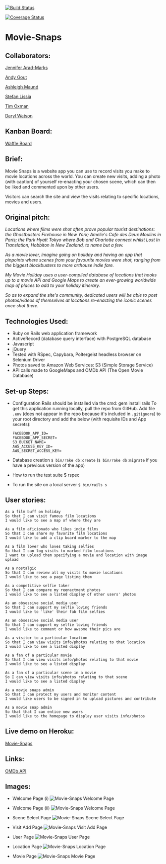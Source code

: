 [![Build Status](https://travis-ci.org/andygout/Movie-Snaps.png)](https://travis-ci.org/andygout/Movie-Snaps)

[![Coverage Status](https://coveralls.io/repos/andygout/Movie-Snaps/badge.png)](https://coveralls.io/r/andygout/Movie-Snaps)


Movie-Snaps
===================


Collaborators:
-----

[Jennifer Arad-Marks](https://github.com/curlygirly)

[Andy Gout](https://github.com/andygout)

[Ashleigh Maund](https://github.com/ashleigh090990)

[Stefan Lissia](https://github.com/stefan22)

[Tim Oxman](https://github.com/timoxman)

[Daryl Watson](https://github.com/dwatson62)


Kanban Board:
-----

[Waffle Board](https://waffle.io/timoxman/Movie-Snaps)


Brief:
-----

Movie Snaps is a website app you can use to record visits you make to movie locations across the world. You can create new visits, adding a photo (with caption) of yourself re-enacting your chosen scene, which can then be liked and commented upon by other users.

Visitors can search the site and view the visits relating to specific locations, movies and users.


Original pitch:
-----

*Locations where films were shot often prove popular tourist destinations: the Ghostbusters Firehouse in New York; Amelie's Cafe des Deux Moulins in Paris; the Park Hyatt Tokyo where Bob and Charlotte connect whilst Lost In Translation; Hobbiton in New Zealand, to name but a few.*

*As a movie lover, imagine going on holiday and having an app that pinpoints where scenes from your favourite movies were shot, ranging from the biggest blockbusters to more arthouse indie fare.*

*My Movie Holiday uses a user-compiled database of locations that hooks up to a movie API and Google Maps to create an ever-growing worldwide map of places to add to your holiday itinerary.*

*So as to expand the site's community, dedicated users will be able to post photos/videos of themselves at locations re-enacting the iconic scenes once shot there.*


Technologies Used:
-------

* Ruby on Rails web application framework
* ActiveRecord (database query interface) with PostgreSQL database
* Javascript
* jQuery
* Tested with RSpec, Capybara, Poltergeist headless browser on Selenium Driver
* Photos saved to Amazon Web Services: S3 (Simple Storage Service)
* API calls made to GoogleMaps and OMDb API (The Open Movie Database)


Set-up Steps:
-----

* Configuration
    Rails should be installed via the cmd: gem install rails
    To get this application running locally, pull the repo from GitHub. Add file `.env` (does not appear in the repo because it's included in `.gitignore`) to your root directory and add the below (with requisite IDs and App secrets):
    ```
    FACEBOOK_APP_ID=
    FACEBOOK_APP_SECRET=
    S3_BUCKET_NAME=
    AWS_ACCESS_KEY_ID=
    AWS_SECRET_ACCESS_KEY=
    ```

* Database creation
    `$ bin/rake db:create` (`$ bin/rake db:migrate` if you have a previous version of the app)

* How to run the test suite
    $ rspec

* To run the site on a local server
    `$ bin/rails s`


User stories:
-------

```
As a film buff on holiday
So that I can visit famous film locations
I would like to see a map of where they are

As a film aficionado who likes indie films
So that I can share my favorite film locations
I would like to add a clip board marker to the map

As a film lover who loves taking selfies
So that I can log visits to marked film locations
I want to upload them specifying a movie and location with image upload

As a nostalgic
So that I can review all my visits to movie locations
I would like to see a page listing them

As a competitive selfie taker
So that I can compare my reenactment photos
I would like to see a listed display of other users' photos

As an obsessive social media user
So that I can support my selfie loving friends
I would like to 'like' their fab film selfies

As an obsessive social media user
So that I can support my selfie loving friends
I would like to comment or how awsome their pics are

As a visitor to a particular location
So that I can view visits info/photos relating to that location
I would like to see a listed display

As a fan of a particular movie
So that I can view visits info/photos relating to that movie
I would like to see a listed display

As a fan of a particular scene in a movie
So I can view visits info/photos relating to that scene
I would like to see a listed display

As a movie snaps admin
So that I can protect my users and monitor content
I would like users to be signed in to upload pictures and contribute

As a movie snap admin
So that that I can entice new users
I would like to the homepage to display user visits info/photos
```


Live demo on Heroku:
-------

[Movie-Snaps](https://movie-snaps.herokuapp.com/)


Links:
-------

[OMDb API](http://www.omdbapi.com/)


Images:
-------

- Welcome Page (i)
![Movie-Snaps Welcome Page](git_imgs/welcome-page-i.png)

- Welcome Page (ii)
![Movie-Snaps Welcome Page](git_imgs/welcome-page-ii.png)

- Scene Select Page
![Movie-Snaps Scene Select Page](git_imgs/scene-select-page.png)

- Visit Add Page
![Movie-Snaps Visit Add Page](git_imgs/visit-add-page.png)

- User Page
![Movie-Snaps User Page](git_imgs/user-page.png)

- Location Page
![Movie-Snaps Location Page](git_imgs/location-page.png)

- Movie Page
![Movie-Snaps Movie Page](git_imgs/movie-page.png)